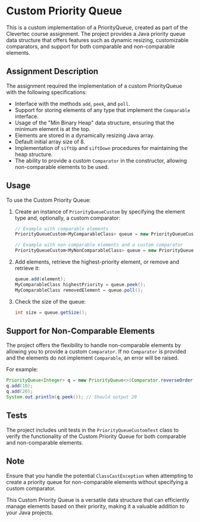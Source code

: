 # Custom Priority Queue

This is a custom implementation of a PriorityQueue, created as part of the Clevertec course assignment. The project provides a Java priority queue data structure that offers features such as dynamic resizing, customizable comparators, and support for both comparable and non-comparable elements.

## Assignment Description

The assignment required the implementation of a custom PriorityQueue with the following specifications:

- Interface with the methods `add`, `peek`, and `poll`.
- Support for storing elements of any type that implement the `Comparable` interface.
- Usage of the "Min Binary Heap" data structure, ensuring that the minimum element is at the top.
- Elements are stored in a dynamically resizing Java array.
- Default initial array size of 8.
- Implementation of `siftUp` and `siftDown` procedures for maintaining the heap structure.
- The ability to provide a custom `Comparator` in the constructor, allowing non-comparable elements to be used.

## Usage

To use the Custom Priority Queue:

1. Create an instance of `PriorityQueueCustom` by specifying the element type and, optionally, a custom comparator:

    ```java
    // Example with comparable elements
    PriorityQueueCustom<MyComparableClass> queue = new PriorityQueueCustom<>(MyComparableClass.class);

    // Example with non-comparable elements and a custom comparator
    PriorityQueueCustom<MyNonComparableClass> queue = new PriorityQueueCustom<>(MyNonComparableClass.class, myComparator);
    ```

2. Add elements, retrieve the highest-priority element, or remove and retrieve it:

    ```java
    queue.add(element);
    MyComparableClass highestPriority = queue.peek();
    MyComparableClass removedElement = queue.poll();
    ```

3. Check the size of the queue:

    ```java
    int size = queue.getSize();
    ```

## Support for Non-Comparable Elements

The project offers the flexibility to handle non-comparable elements by allowing you to provide a custom `Comparator`. If no `Comparator` is provided and the elements do not implement `Comparable`, an error will be raised.

For example:

```java
PriorityQueue<Integer> q = new PriorityQueue<>(Comparator.reverseOrder());
q.add(10);
q.add(20);
System.out.println(q.peek()); // Should output 20
```

## Tests

The project includes unit tests in the `PriorityQueueCustomTest` class to verify the functionality of the Custom Priority Queue for both comparable and non-comparable elements.

## Note

Ensure that you handle the potential `ClassCastException` when attempting to create a priority queue for non-comparable elements without specifying a custom comparator.

This Custom Priority Queue is a versatile data structure that can efficiently manage elements based on their priority, making it a valuable addition to your Java projects.